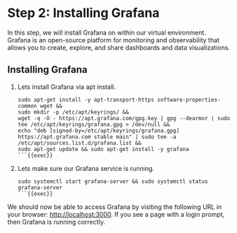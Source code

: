 # Step 2: Installing Grafana
In this step, we will install Grafana on within our virtual environment. Grafana is an open-source platform for monitoring and observability that allows you to create, explore, and share dashboards and data visualizations.

## Installing Grafana
1. Lets install Grafana via apt install.
    ```
    sudo apt-get install -y apt-transport-https software-properties-common wget &&
    sudo mkdir -p /etc/apt/keyrings/ &&
    wget -q -O - https://apt.grafana.com/gpg.key | gpg --dearmor | sudo tee /etc/apt/keyrings/grafana.gpg > /dev/null &&
    echo "deb [signed-by=/etc/apt/keyrings/grafana.gpg] https://apt.grafana.com stable main" | sudo tee -a /etc/apt/sources.list.d/grafana.list &&
    sudo apt-get update && sudo apt-get install -y grafana
    ```{{exec}}

2. Lets make sure our Grafana service is running.
    ```
    sudo systemctl start grafana-server && sudo systemctl status grafana-server
    ```{{exec}}

We should now be able to access Grafana by visiting the following URL in your browser: [http://localhost:3000]({{TRAFFIC_HOST1_3000}}). If you see a page with a login prompt, then Grafana is running correctly.
